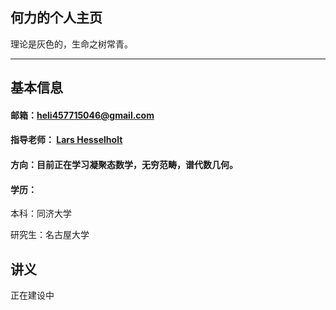 何力的个人主页
--------------

理论是灰色的，生命之树常青。

---

## 基本信息

#### 邮箱：heli457715046@gmail.com

#### 指导老师： [Lars Hesselholt](https://www.math.nagoya-u.ac.jp/~larsh/)

#### 方向：目前正在学习凝聚态数学，无穷范畴，谱代数几何。

#### 学历：
本科：同济大学

研究生：名古屋大学



## 讲义

正在建设中
